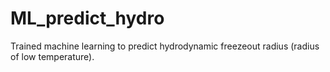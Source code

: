 # ML_predict_hydro
Trained machine learning to predict hydrodynamic freezeout radius (radius of low temperature). 
